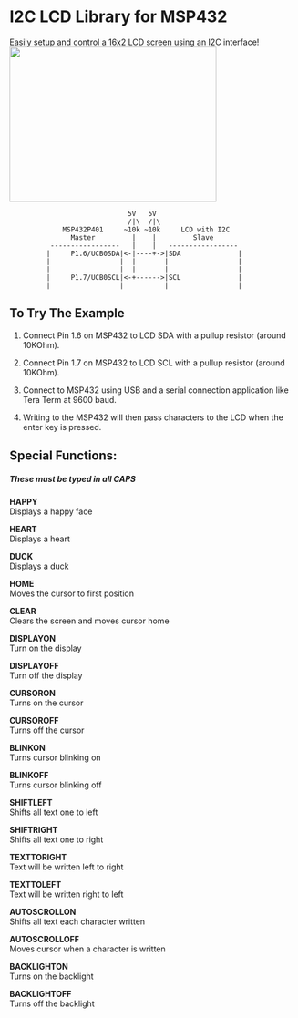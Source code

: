 # I2C LCD Library for MSP432

Easily setup and control a 16x2 LCD screen using an I2C interface!
<img src="https://raw.githubusercontent.com/hunterhedges/I2cLcd/master/pics/photo_2.jpg" width="363" height="272">

                                 5V   5V
                                 /|\  /|\
                 MSP432P401     ~10k ~10k     LCD with I2C
                   Master         |    |         Slave
              -----------------   |    |   -----------------
             |     P1.6/UCB0SDA|<-|----+->|SDA              |
             |                 |  |       |                 |
             |                 |  |       |                 |
             |     P1.7/UCB0SCL|<-+------>|SCL              |
             |                 |          |                 |

## To Try The Example
1. Connect Pin 1.6 on MSP432 to LCD SDA with a pullup resistor (around 10KOhm).
2. Connect Pin 1.7 on MSP432 to LCD SCL with a pullup resistor (around 10KOhm).

3. Connect to MSP432 using USB and a serial connection application like Tera Term at 9600 baud.

4. Writing to the MSP432 will then pass characters to the LCD when the enter key is pressed. 

## Special Functions:
##### *These must be typed in all CAPS*

**HAPPY**<br>
Displays a happy face

**HEART**<br>
Displays a heart

**DUCK**<br> 
Displays a duck

**HOME**<br>
Moves the cursor to first position

**CLEAR**<br>
Clears the screen and moves cursor home

**DISPLAYON**<br>
Turn on the display

**DISPLAYOFF**<br>
Turn off the display

**CURSORON**<br>
Turns on the cursor

**CURSOROFF**<br>
Turns off the cursor

**BLINKON**<br>
Turns cursor blinking on

**BLINKOFF**<br>
Turns cursor blinking off

**SHIFTLEFT**<br>
Shifts all text one to left

**SHIFTRIGHT**<br>
Shifts all text one to right

**TEXTTORIGHT**<br>
Text will be written left to right

**TEXTTOLEFT**<br>
Text will be written right to left

**AUTOSCROLLON**<br> 
Shifts all text each character written

**AUTOSCROLLOFF**<br>
Moves cursor when a character is written

**BACKLIGHTON**<br>
Turns on the backlight

**BACKLIGHTOFF**<br>
Turns off the backlight



